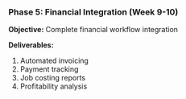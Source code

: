 ### Phase 5: Financial Integration (Week 9-10)

**Objective:** Complete financial workflow integration

**Deliverables:**

1. Automated invoicing
2. Payment tracking
3. Job costing reports
4. Profitability analysis




